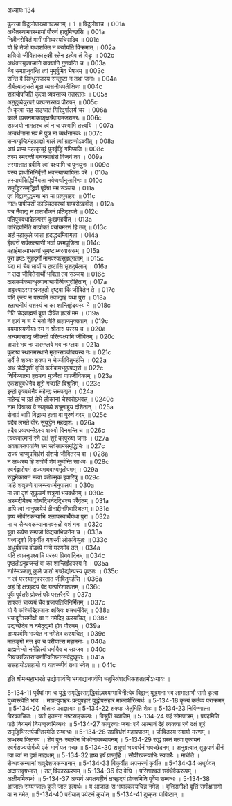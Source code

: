 अध्यायः 134

कुन्त्या विदुलोपाख्यानकथनम् ॥ 1 ॥
विदुलोवाच ।	001a  
अथैतस्यामवस्थायां पौरुषं हातुमिच्छसि ।	001a  
निहीनसेवितं मार्गं गमिष्यस्यचिरादिव ॥	001c  
यो हि तेजो यथाशक्ति न कर्शयति विक्रमात् ।	002a  
क्षत्रियो जीविताकाङ्क्षी स्तेन इत्येव तं विदुः ॥	002c  
अर्थवन्त्युपपन्नानि वाक्यानि गुणवन्ति च ।	003a  
नैव सम्प्राप्नुवन्ति त्वां मुमूर्षुमिव भेषजम् ॥	003c  
सन्ति वै सिन्धुराजस्य सन्तुष्टा न तथा जनाः ।	004a  
दौर्बल्यादासते मूढा व्यसनौघपतीक्षिणः ॥	004c  
सहायोपचितिं कृत्वा व्यवसाय्य ततस्ततः ।	005a  
अनुदुष्येयुरपरे पश्यन्तस्तव पौरुषम् ॥	005c  
तैः कृत्वा सह सङ्घातं गिरिदुर्गालयं चर ।	006a  
काले व्यसनमाकाङ्क्षन्नैवायमजरामरः ॥	006c  
सञ्जयो नामतश्च त्वं न च पश्यामि तत्त्वयि ।	007a  
अन्वर्थनामा भव मे पुत्र मा व्यर्थनामकः ॥	007c  
सम्यग्दृष्टिर्महाप्राज्ञो बालं त्वां ब्राह्मणोऽब्रवीत् ।	008a  
अयं प्राप्य महत्कृच्छ्रं पुनर्वृद्धिं गमिष्यति ॥	008c  
तस्य स्मरन्ती वचनमाशंसे विजयं तव ।	009a  
तस्मात्तात ब्रवीमि त्वां वक्ष्यामि च पुनःपुनः ॥	009c  
यस्य ह्यर्थाभिनिर्वृत्तौ भवन्त्याप्यायिताः परे ।	010a  
तस्यार्थसिद्धिर्नियता नयेष्वर्थानुसारिणः ॥	010c  
समृद्धिरसमृद्धिर्वा पूर्वेषां मम सञ्जय ।	011a  
एवं विद्वान्युद्धमना भव मा प्रत्युपाहरः ॥	011c  
नातः पापीयसीं काञ्चिदवस्थां शम्बरोऽब्रवीत् ।	012a  
यत्र नैवाद्य न प्रातर्भोजनं प्रतिदृश्यते ॥	012c  
पतिपुत्रवधादेतत्परमं दुःखमब्रवीत् ।	013a  
दारिद्र्यमिति यत्प्रोक्तं पर्यायमरणं हि तत् ॥	013c  
अहं महाकुले जाता ह्रदाद्ध्रदमिवागता ।	014a  
ईश्वरी सर्वकल्याणी भर्त्रा परमपूजिता ॥	014c  
महार्हमाल्याभरणां सुमृष्टाम्बरवाससम् ।	015a  
पुरा हृष्टः सुहृद्वर्गो मामपश्यत्सुहृद्गताम् ॥	015c  
यदा मां चैव भार्यां च द्रष्टासि भृशदुर्बलाम् ।	016a  
न तदा जीवितेनार्थो भविता तव सञ्जय ॥	016c  
दासकर्मकरान्भृत्यानाचार्यर्त्विक्पुरोहितान् ।	017a  
अवृत्त्याऽस्मान्प्रजहतो दृष्ट्वा किं जीवितेन ते ॥	017c  
यदि कृत्यं न पश्यामि तवाद्याहं यथा पुरा ।	018a  
श्लाघनीयं यशस्यं च का शान्तिर्हृदयस्य मे ॥	018c  
नेति चेद्ब्राह्मणं ब्रूयां दीर्येत हृदयं मम ।	019a  
न ह्ययं न च मे भर्ता नेति ब्राह्मणमुक्तवान् ॥	019c  
वयमाश्रयणीयाः स्म न श्रोतारः परस्य च ।	020a  
अन्यमासाद्य जीवन्ती परित्यक्ष्यामि जीवितम् ॥	020c  
अपारे भव नः पारमप्लवे भव नः प्लवः ।	021a  
कुरुष्व स्थानमस्थाने मृतान्सञ्जीवयस्व नः ॥	021c  
सर्वे ते शत्रवः शक्या न चेज्जीवितुमर्हसि ।	022a  
अथ चेदीदृशीं वृत्तिं क्लीबामभ्युपपद्यसे ॥	022c  
निर्विण्णात्मा हतमना मुञ्चैतां पापजीविकाम् ।	023a  
एकशत्रुवधेनैव शूरो गच्छति विश्रुतिम् ॥	023c  
इन्द्रो वृत्रवधेनैव महेन्द्रः समपद्यत ।	024a  
माहेन्द्रं च ग्रहं लेभे लोकानां चेश्वरोऽभवत् ॥	0240c  
नाम विश्राव्य वै सङ्ख्ये शत्रूनाहूय दंशितान् ।	025a  
सेनाग्रं चापि विद्राव्य हत्वा वा पुरुषं वरम् ॥	025c  
यदैव लभते वीरः सुयुद्धेन महद्यशः ।	026a  
तदैव प्रव्यथन्तेऽस्य शत्रवो विनमन्ति च ॥	026c  
त्यक्त्वात्मानं रणे दक्षं शूरं कापुरुषा जनाः ।	027a  
अवशास्तर्पयन्ति स्म सर्वकामसमृद्धिभिः ॥	027c  
राज्यं चाप्युग्रविभ्रंशं संशयो जीवितस्य वा ।	028a  
न लब्धस्य हि शत्रोर्वै शेषं कुर्वन्ति साधवः ॥	028c  
स्वर्गद्वारोपमं राज्यमथवाप्यमृतोपमम् ।	029a  
रुद्धमेकायनं मत्वा पतोल्मुक इवारिषु ॥	029c  
जहि शत्रून्रणे राजन्स्वधर्मनुपालय ।	030a  
मा त्वा दृशं सुकृपणं शत्रूणां भयवर्धनम् ॥	030c  
अस्मदीयैश्च शोचद्भिर्नदद्भिश्च परैर्वृतम् ।	031a  
अपि त्वां नानुपश्येयं दीनाद्दीनमिवास्थितम् ॥	031c  
हृष्य सौवीरकन्याभिः श्लाघस्वार्थैर्यथा पुरा ।	032a  
मा च सैन्धवकन्यानामवसन्नो वशं गमः ॥	032c  
युवा रूपेण सम्पन्नो विद्ययाभिजनेन च ।	033a  
यत्त्वादृशो विकुर्वीत यशस्वी लोकविश्रुतः ॥	033c  
अधुर्यवच्च वोढव्ये मन्ये मरणमेव तत् ।	034a  
यदि त्वामनुपश्यामि परस्य प्रियवादिनम् ॥	034c  
पृष्ठतोऽनुव्रजन्तं वा का शान्तिर्हृदयस्य मे ।	035a  
नास्मिञ्जातु कुले जातो गच्छेद्योन्यस्य पृष्ठतः ।	035c  
न त्वं परस्यानुचरस्तात जीवितुमर्हसि ।	036a  
अहं हि क्षत्रहृदयं वेद यत्परिशाश्वतम् ॥	036c  
पूर्वैः पूर्वतरैः प्रोक्तं परैः परतरैरपि ।	037a  
शाश्वतं चाव्ययं चैव प्रजापतिविनिर्मितम् ॥	037c  
यो वै कश्चिदिहाजातः क्षत्रियः क्षत्रधर्मवित् ।	038a  
भयाद्वृत्तिसमीक्षो वा न नमेदिह कस्यचित् ॥	038c  
उद्यच्छेदेव न नमेदुद्यमो ह्येव पौरुषम् ।	039a  
अप्यपर्वणि भज्येत न नमेतेह कस्यचित् ॥	039c  
मातङ्गो मत्त इव च परीयात्स महामनाः ।	040a  
ब्राह्मणेभ्यो नमेन्नित्यं धर्मायैव च सञ्जय ॥	040c  
नियच्छन्नितरान्वर्णान्विनिघ्नन्सर्वदुष्कृतः ।	041a  
ससहायोऽसहायो वा यावज्जीवं तथा भवेत् ॥ ॥	041c  

इति श्रीमन्महाभारते उद्योगपर्वणि भगवद्यानपर्वणि चतुस्त्रिंशदधिकशततमोऽध्यायः ।

5-134-11 पूर्वेषां मम च युद्धे समृद्धिरसमृद्धिर्वाऽवश्यम्भाविनीत्येव विद्वान् युद्धमना भव लाभालाभौ समौ कृत्वा युध्यस्त्वेति भावः । माप्रत्युपाहरः प्रत्युपहारं युद्धोपसंहारं माकार्षीरित्यर्थः ॥ 5-134-18 कृत्यं कर्तव्यं पराक्रमम् ॥ 5-134-20 श्रोतारः पराज्ञायाः ॥ 5-134-22 शक्याः जेतुमिति शेषः ॥ 5-134-23 निर्विण्णात्मा विरक्तचित्तः । यतो हतमना नष्टसङ्कल्पः । विश्रुतिं ख्यातिम् ॥ 5-134-24 ग्रहं सोमपात्रम् । प्रग्रहमिति पाठे नियमनं नियन्तृत्वमित्यर्थः ॥ 5-134-27 कापुरुषाः जनाः रणे आत्मानं देहं त्यक्त्वा रणे दक्षं शूरं समृद्धिभिस्तर्पयन्तिस्मेति सम्बन्धः ॥ 5-134-28 उग्रविभ्रंशं महाप्रपातम् । जीवितस्य संशयो मरणम् । लब्धस्य जितस्य । शेषं पुनः स्वल्पेन विभवेनावस्थापनम् ॥ 5-134-29 रुद्धं ग्रस्तं मत्वा एकायनं स्वर्गराज्ययोर्मध्ये एकं मार्गं पत गच्छ ॥ 5-134-30 शत्रूणां भयवर्धनं भयच्छेदनम् । अनुग्रत्वात् सुकृपणं दीनं त्वा त्वां मा दृशं माद्राक्षम् ॥ 5-134-32 हृष्य हर्षं प्राप्नुहि । सौवीरकन्याभिः स्वदारैः । माचेति । सैन्धवकन्यानां शत्रुदेशजकन्यानाम् ॥ 5-134-33 विकुर्वीत अपसरणं कुर्वीत ॥ 5-134-34 अधुर्यवत् अदान्तवृषभवत् । तत् विकारकरणम् ॥ 5-134-36 वेद वेद्मि । परिशाश्वतं सर्वथैवैकरूपम् । अक्षीणमित्यर्थः ॥ 5-134-37 अव्ययं अपक्षयहीनं क्षत्रहृदयं प्रोक्तमिति पूर्वेण सम्बन्धः ॥ 5-134-38 आजातः सम्यग्जातः कुले जात इत्यर्थः । य आजातः स भयात्कस्यचिन्न नमेत् । वृत्तिसमीक्षो वृत्तिं समीक्षमाणो वा न नमेत् ॥ 5-134-40 परीयात् पर्यटनं कुर्यात् ॥ 5-134-41 दुष्कृतः पापिष्टान् ॥
